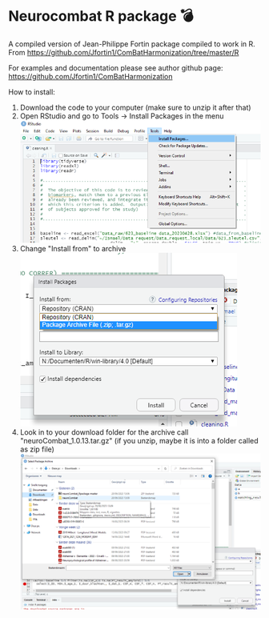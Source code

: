 # Neurocombat R package :bomb:
A compiled version of  Jean-Philippe Fortin package compiled to work in R.  From https://github.com/Jfortin1/ComBatHarmonization/tree/master/R 

For examples and documentation please see author github page:
https://github.com/Jfortin1/ComBatHarmonization

How to install:

1. Download the code to your computer (make sure to unzip it after that)
2. Open RStudio and go to Tools -> Install Packages in the menu
   ![Screenshot](first_step.png)
3. Change "Install from" to archive
   ![Screenshot](second_step.png)
4. Look in to your download folder for the archive call "neuroCombat_1.0.13.tar.gz" (if you unzip, maybe it is into a folder called as zip file)
   ![Screenshot](third_step.png)
